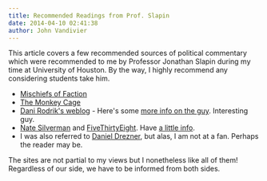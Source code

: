 ```yaml
---
title: Recommended Readings from Prof. Slapin
date: 2014-04-10 02:41:38
author: John Vandivier
---
```




This article covers a few recommended sources of political commentary which were recommended to me by Professor Jonathan Slapin during my time at University of Houston. By the way, I highly recommend any considering students take him.
<ul>
	<li><a href=\"http://mischiefsoffaction.blogspot.com/\">Mischiefs of Faction</a></li>
	<li><a href=\"http://www.washingtonpost.com/blogs/monkey-cage/about-the-monkey-cage/\">The Monkey Cage</a></li>
	<li><a href=\"http://rodrik.typepad.com/dani_rodriks_weblog/\">Dani Rodrik's weblog</a> - Here's some <a href=\"http://en.wikipedia.org/w/index.php?title=Dani_Rodrik&amp;oldid=594425819\">more info on the guy</a>. Interesting guy.</li>
	<li><a href=\"http://en.wikipedia.org/w/index.php?title=Nate_Silver&amp;oldid=603039150\">Nate Silverman</a> and <a href=\"http://fivethirtyeight.com/\">FiveThirtyEight</a>. Have <a href=\"http://en.wikipedia.org/w/index.php?title=FiveThirtyEight&amp;oldid=602212780\">a little info</a>.</li>
	<li>I was also referred to <a href=\"http://en.wikipedia.org/w/index.php?title=Daniel_Drezner&amp;oldid=585768424\">Daniel Drezner</a>, but alas, I am not at a fan. Perhaps the reader may be.</li>
</ul>
The sites are not partial to my views but I nonetheless like all of them! Regardless of our side, we have to be informed from both sides.